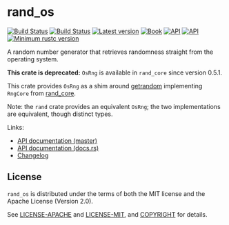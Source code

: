 # rand_os

[![Build Status](https://travis-ci.org/rust-random/rand.svg?branch=master)](https://travis-ci.org/rust-random/rand)
[![Build Status](https://ci.appveyor.com/api/projects/status/github/rust-random/rand?svg=true)](https://ci.appveyor.com/project/rust-random/rand)
[![Latest version](https://img.shields.io/crates/v/rand_os.svg)](https://crates.io/crates/rand_os)
[![Book](https://img.shields.io/badge/book-master-yellow.svg)](https://rust-random.github.io/book/)
[![API](https://img.shields.io/badge/api-master-yellow.svg)](https://rust-random.github.io/rand/rand_os)
[![API](https://docs.rs/rand_os/badge.svg)](https://docs.rs/rand_os)
[![Minimum rustc version](https://img.shields.io/badge/rustc-1.32+-lightgray.svg)](https://github.com/rust-random/rand#rust-version-requirements)

A random number generator that retrieves randomness straight from the
operating system.

**This crate is deprecated:** `OsRng` is available in `rand_core` since version 0.5.1.

This crate provides `OsRng` as a shim around
[getrandom](https://crates.io/crates/getrandom)
implementing `RngCore` from [rand_core](https://crates.io/crates/rand_core).

Note: the `rand` crate provides an equivalent `OsRng`; the two implementations
are equivalent, though distinct types.

Links:

-   [API documentation (master)](https://rust-random.github.io/rand/rand_os)
-   [API documentation (docs.rs)](https://docs.rs/rand_os)
-   [Changelog](https://github.com/rust-random/rand/blob/master/rand_os/CHANGELOG.md)

## License

`rand_os` is distributed under the terms of both the MIT license and the
Apache License (Version 2.0).

See [LICENSE-APACHE](LICENSE-APACHE) and [LICENSE-MIT](LICENSE-MIT), and
[COPYRIGHT](COPYRIGHT) for details.
